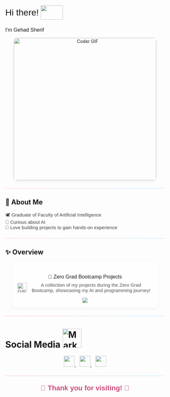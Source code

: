 <!-- ✅ استدعاء خط Poppins -->
<link href="https://fonts.googleapis.com/css2?family=Poppins:wght@400;500;600&display=swap" rel="stylesheet">

<h1 align="left" style="display: flex; align-items: center; font-weight: 500; font-family: 'Poppins', sans-serif;">
  Hi there!
  <img src="https://media1.giphy.com/media/v1.Y2lkPTc5MGI3NjExY2l1am42NHJlNHhyeGdscHIwc2NzcGplb2dkaHhlNXo3czdvZXE1MCZlcD12MV9pbnRlcm5hbF9naWZfYnlfaWQmY3Q9Zw/o7GDRqKfyKYrEDcmhC/giphy.gif" 
       width="70" height="45" style="margin-left: 6px;" />
</h1>

<h3 style="font-weight: 400; font-family: 'Poppins', sans-serif;">
  I'm Gehad Sherif
</h3>

<p align="center" style="margin-bottom: 18px;">
  <img src="https://media.giphy.com/media/SWoSkN6DxTszqIKEqv/giphy.gif" 
       alt="Coder GIF" width="450" 
       style="border-radius: 10px; box-shadow: 0 3px 10px rgba(0,0,0,0.08);" />
</p>

<hr style="border: none; height: 2px; background: linear-gradient(to right, #ffd9ec, #d6f4ff); border-radius: 5px; margin: 25px 0;">

## 🌱 About Me
<p style="font-family: 'Poppins', sans-serif; font-size: 15px; color: #444;">
  🕊️ Graduate of Faculty of Artificial Intelligence<br>
  🌸 Curious about AI<br>
  💖 Love building projects to gain hands-on experience
</p>


<hr style="border: none; height: 2px; background: linear-gradient(to right, #ffd9ec, #d6f4ff); border-radius: 5px; margin: 25px 0;">

## ✨ Overview  
<div align="center" style="background: #fffefe; padding: 16px; border-radius: 10px; box-shadow: 0 3px 10px rgba(0,0,0,0.05); width: 85%; margin: auto; font-family: 'Poppins', sans-serif;">
  <h3 style="font-weight: 500; margin-bottom: 8px;">📂 Zero Grad Bootcamp Projects</h3>
  <p style="font-size: 15px; color: #555; margin-top: 0; display: flex; justify-content: center; align-items: center; gap: 8px;">
    <img src="https://media2.giphy.com/media/v1.Y2lkPTc5MGI3NjExcnNuNHNycThqNWc1N3lka3AxcmF4NmxpM3RmYTB3d2t2MWlpZGg2cyZlcD12MV9pbnRlcm5hbF9naWZfYnlfaWQmY3Q9cw/hpFCIpvGxUKgTfjRKl/giphy.gif" 
         alt="GIF" width="30" />
    A collection of my projects during the Zero Grad Bootcamp, showcasing my AI and programming journey!
  </p>
  <a href="https://github.com/gehado2002/zero_grad" target="_blank">
    <img src="https://img.shields.io/badge/🔗%20Visit%20Repository-181717?style=flat-square&logo=github&logoColor=white" />
  </a>
</div>


<hr style="border: none; height: 2px; background: linear-gradient(to right, #ffd9ec, #d6f4ff); border-radius: 5px; margin: 25px 0;">

# Social Media <img src="https://media.tenor.com/SomWmdFyE6cAAAAj/marketing-business.gif" alt="Marketing GIF" width="60" />


<p align="center" style="font-family: 'Poppins', sans-serif;">
  <a href="https://github.com/gehado2002" target="_blank" title="GitHub">
    <img src="https://skillicons.dev/icons?i=github&theme=light" width="34" height="34" />
  </a> &nbsp;&nbsp;  
  <a href="https://www.linkedin.com/in/gehad-sherif-6447a3342/" target="_blank" title="LinkedIn">
    <img src="https://skillicons.dev/icons?i=linkedin&theme=light" width="34" height="34" />
  </a> &nbsp;&nbsp;  
  <a href="mailto:gehado2002@gmail.com" target="_blank" title="Email">
    <img src="https://skillicons.dev/icons?i=gmail&theme=light" width="34" height="34" />
  </a>
</p>



<hr style="border: none; height: 2px; background: linear-gradient(to right, #ffd9ec, #d6f4ff); border-radius: 5px; margin: 25px 0;">

<h4 align="center" style="font-size: 22px; font-weight: 600; color: #c94c7c; font-family: 'Poppins', sans-serif; margin: 0;">
  💖 Thank you for visiting! 🌸
</h4>


